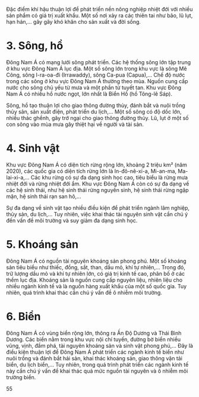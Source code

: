 Đặc điểm khí hậu thuận lợi để phát triển nền nông nghiệp nhiệt đới với nhiều sản phẩm có giá trị xuất khẩu. Một số nơi xảy ra các thiên tai như bão, lũ lụt, hạn hán,... gây gây khó khăn cho sản xuất và đời sống.

# 3. Sông, hồ

Đông Nam Á có mạng lưới sông phát triển. Các hệ thống sông lớn tập trung ở khu vực Đông Nam Á lục địa. Một số sông lớn trong khu vực là sông Mê Công, sông I-ra-oa-đi (Irrawaddy), sông Ca-pua (Capua),... Chế độ nước trong các sông ở khu vực Đông Nam Á thường theo mùa. Nguồn cung cấp nước cho sông chủ yếu từ mưa và một phần từ tuyết tan. Khu vực Đông Nam Á có nhiều hồ nước ngọt, lớn nhất là Biển Hồ (hồ Tông-lê Sáp).

Sông, hồ tạo thuận lợi cho giao thông đường thủy, đánh bắt và nuôi trồng thủy sản, sản xuất điện, phát triển du lịch,... Một số sông có độ dốc lớn, nhiều thác ghềnh, gây trở ngại cho giao thông đường thủy. Lũ, lụt ở một số con sông vào mùa mưa gây thiệt hại về người và tài sản.

# 4. Sinh vật

Khu vực Đông Nam Á có diện tích rừng rộng lớn, khoảng 2 triệu km² (năm 2020), các quốc gia có diện tích rừng lớn là In-đô-nê-xi-a, Mi-an-ma, Ma-lai-xi-a,... Các khu rừng có sự đa dạng sinh học cao, tiêu biểu là rừng mưa nhiệt đới và rừng nhiệt đới ẩm. Khu vực Đông Nam Á còn có sự đa dạng về các hệ sinh thái, như hệ sinh thái rừng nguyên sinh, hệ sinh thái rừng ngập mặn, hệ sinh thái rạn san hô,...

Sự đa dạng về sinh vật tạo nhiều điều kiện để phát triển ngành lâm nghiệp, thủy sản, du lịch,... Tuy nhiên, việc khai thác tài nguyên sinh vật cần chú ý đến vấn đề môi trường và suy giảm đa dạng sinh học.

# 5. Khoáng sản

Đông Nam Á có nguồn tài nguyên khoáng sản phong phú. Một số khoáng sản tiêu biểu như thiếc, đồng, sắt, than, dầu mỏ, khí tự nhiên,... Trong đó, trữ lượng dầu mỏ và khí tự nhiên lớn, có giá trị kinh tế cao, phân bố ở các thềm lục địa. Khoáng sản là nguồn cung cấp nguyên liệu, nhiên liệu cho nhiều ngành kinh tế và là nguồn hàng xuất khẩu của một số quốc gia. Tuy nhiên, quá trình khai thác cần chú ý vấn đề ô nhiễm môi trường.

# 6. Biển

Đông Nam Á có vùng biển rộng lớn, thông ra Ấn Độ Dương và Thái Bình Dương. Các biển nằm trong khu vực nội chí tuyến, đường bờ biển nhiều vũng, vịnh, đầm phá, tài nguyên khoáng sản và sinh vật phong phú,... Đây là điều kiện thuận lợi để Đông Nam Á phát triển các ngành kinh tế biển như nuôi trồng và đánh bắt hải sản, khai thác khoáng sản, giao thông vận tải biển, du lịch biển,... Tuy nhiên, trong quá trình phát triển các ngành kinh tế này cần chú ý vấn đề khai thác quá mức nguồn tài nguyên và ô nhiễm môi trường biển.

55